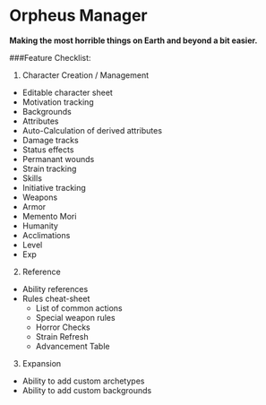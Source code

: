 # Orpheus Manager
**Making the most horrible things on Earth and beyond a bit easier.**

###Feature Checklist:
1. Character Creation / Management
  - Editable character sheet
  - Motivation tracking
  - Backgrounds
  - Attributes
  - Auto-Calculation of derived attributes
  - Damage tracks
  - Status effects
  - Permanant wounds
  - Strain tracking
  - Skills
  - Initiative tracking
  - Weapons
  - Armor
  - Memento Mori
  - Humanity
  - Acclimations
  - Level
  - Exp
2. Reference
  - Ability references
  - Rules cheat-sheet
    - List of common actions
    - Special weapon rules
    - Horror Checks
    - Strain Refresh
    - Advancement Table
3. Expansion
  - Ability to add custom archetypes
  - Ability to add custom backgrounds
